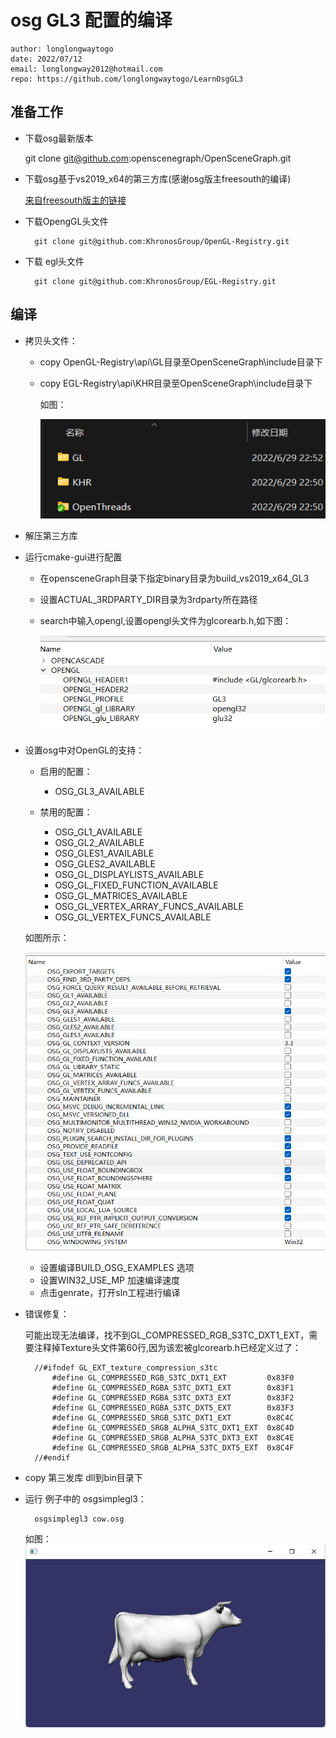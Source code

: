 # osg GL3 配置的编译

	author: longlongwaytogo
	date: 2022/07/12	
	email: longlongway2012@hotmail.com		
	repo: https://github.com/longlongwaytogo/LearnOsgGL3
		
## 准备工作
- 下载osg最新版本

	git clone git@github.com:openscenegraph/OpenSceneGraph.git
	
- 下载osg基于vs2019_x64的第三方库(感谢osg版主freesouth的编译)
	
	[来自freesouth版主的链接](https://freesouth.blog.csdn.net/article/details/121093781)
	
- 下载OpengGL头文件
	

		git clone git@github.com:KhronosGroup/OpenGL-Registry.git
	
- 下载 egl头文件

		git clone git@github.com:KhronosGroup/EGL-Registry.git
	
## 编译
-  拷贝头文件：
	- copy OpenGL-Registry\api\GL目录至OpenSceneGraph\include目录下  
	- copy EGL-Registry\api\KHR目录至OpenSceneGraph\include目录下  

		如图：

		![img](images\01-01-1.png)
	
- 解压第三方库
- 运行cmake-gui进行配置
	- 在opensceneGraph目录下指定binary目录为build_vs2019_x64_GL3
	- 设置ACTUAL_3RDPARTY_DIR目录为3rdparty所在路径
	- search中输入opengl,设置opengl头文件为glcorearb.h,如下图：
		
		![img](images\01-01-2.png)
- 设置osg中对OpenGL的支持：
	
	- 启用的配置：	
		 - OSG_GL3_AVAILABLE

	- 禁用的配置：
		
		- OSG_GL1_AVAILABLE
		- OSG_GL2_AVAILABLE
		- OSG_GLES1_AVAILABLE
		- OSG_GLES2_AVAILABLE
		- OSG_GL_DISPLAYLISTS_AVAILABLE
		- OSG_GL_FIXED_FUNCTION_AVAILABLE
		- OSG_GL_MATRICES_AVAILABLE
		- OSG_GL_VERTEX_ARRAY_FUNCS_AVAILABLE
		- OSG_GL_VERTEX_FUNCS_AVAILABLE
	 
	 如图所示：
	 
	 ![img](images\01-01-3.png)

	- 设置编译BUILD_OSG_EXAMPLES 选项
	- 设置WIN32_USE_MP 加速编译速度
	- 点击genrate，打开sln工程进行编译

- 错误修复：
	
	可能出现无法编译，找不到GL_COMPRESSED_RGB_S3TC_DXT1_EXT，需要注释掉Texture头文件第60行,因为该宏被glcorearb.h已经定义过了：

		//#ifndef GL_EXT_texture_compression_s3tc
			#define GL_COMPRESSED_RGB_S3TC_DXT1_EXT         0x83F0
			#define GL_COMPRESSED_RGBA_S3TC_DXT1_EXT        0x83F1
			#define GL_COMPRESSED_RGBA_S3TC_DXT3_EXT        0x83F2
			#define GL_COMPRESSED_RGBA_S3TC_DXT5_EXT        0x83F3
			#define GL_COMPRESSED_SRGB_S3TC_DXT1_EXT        0x8C4C
			#define GL_COMPRESSED_SRGB_ALPHA_S3TC_DXT1_EXT  0x8C4D
			#define GL_COMPRESSED_SRGB_ALPHA_S3TC_DXT3_EXT  0x8C4E
			#define GL_COMPRESSED_SRGB_ALPHA_S3TC_DXT5_EXT  0x8C4F
		//#endif
	
- copy 第三发库 dll到bin目录下
- 运行  例子中的 osgsimplegl3：
  
		osgsimplegl3 cow.osg
	如图：
	 ![imge](images/01-01-4.png)
	